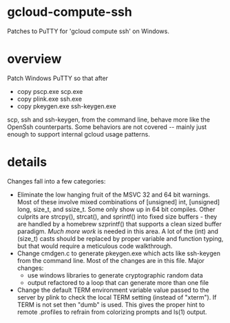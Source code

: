 gcloud-compute-ssh
==================

Patches to PuTTY for 'gcloud compute ssh' on Windows.

overview
========

Patch Windows PuTTY so that after

  - copy pscp.exe scp.exe
  - copy plink.exe ssh.exe
  - copy pkeygen.exe ssh-keygen.exe

scp, ssh and ssh-keygen, from the command line, behave more like the OpenSsh
counterparts. Some behaviors are not covered -- mainly just enough to support
internal gcloud usage patterns.

details
=======

Changes fall into a few categories:
* Eliminate the low hanging fruit of the MSVC 32 and 64 bit warnings. Most of
  these involve mixed combinations of [unsigned] int, [unsigned] long, size_t,
  and ssize_t. Some only show up in 64 bit compiles. Other culprits are
  strcpy(), strcat(), and sprintf() into fixed size buffers - they are handled
  by a homebrew szprintf() that supports a clean sized buffer paradigm. *Much
  more work* is needed in this area. A lot of the (int) and (size_t) casts
  should be replaced by proper variable and function typing, but that would
  require a meticulous code walkthrough.
* Change cmdgen.c to generate pkeygen.exe which acts like ssh-keygen from the
  command line. Most of the changes are in this file. Major changes:
    - use windows libraries to generate cryptographic random data
    - output refactored to a loop that can generate more than one file
* Change the default TERM environment variable value passed to the server by
  plink to check the local TERM setting (instead of "xterm"). If TERM is not set
  then "dumb" is used. This gives the proper hint to remote .profiles to
  refrain from colorizing prompts and ls(1) output.

